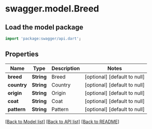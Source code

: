 # swagger.model.Breed

## Load the model package
```dart
import 'package:swagger/api.dart';
```

## Properties
Name | Type | Description | Notes
------------ | ------------- | ------------- | -------------
**breed** | **String** | Breed | [optional] [default to null]
**country** | **String** | Country | [optional] [default to null]
**origin** | **String** | Origin | [optional] [default to null]
**coat** | **String** | Coat | [optional] [default to null]
**pattern** | **String** | Pattern | [optional] [default to null]

[[Back to Model list]](../README.md#documentation-for-models) [[Back to API list]](../README.md#documentation-for-api-endpoints) [[Back to README]](../README.md)

